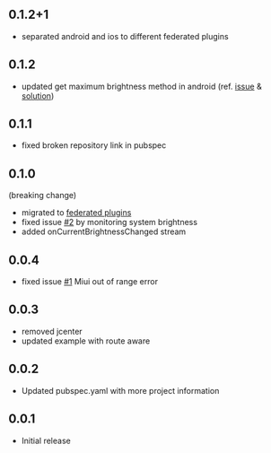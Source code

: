 ## 0.1.2+1

* separated android and ios to different federated plugins

## 0.1.2

* updated get maximum brightness method in android (ref. [issue](https://github.com/aaassseee/screen_brightness/issues/1) & [solution](https://stackoverflow.com/questions/56203720/how-do-i-detect-the-screen-brightness-range-on-android))

## 0.1.1

* fixed broken repository link in pubspec

## 0.1.0 

(breaking change)
* migrated to [federated plugins](https://docs.google.com/document/d/1LD7QjmzJZLCopUrFAAE98wOUQpjmguyGTN2wd_89Srs)
* fixed issue [#2](https://github.com/aaassseee/screen_brightness/issues/2) by monitoring system brightness
* added onCurrentBrightnessChanged stream

## 0.0.4

* fixed issue [#1](https://github.com/aaassseee/screen_brightness/issues/1) Miui out of range error

## 0.0.3

* removed jcenter
* updated example with route aware

## 0.0.2

* Updated pubspec.yaml with more project information

## 0.0.1

* Initial release
